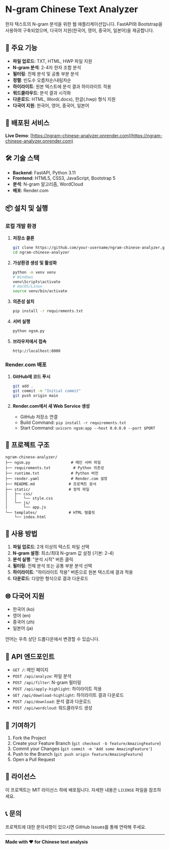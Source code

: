 # N-gram Chinese Text Analyzer

한자 텍스트의 N-gram 분석을 위한 웹 애플리케이션입니다. FastAPI와 Bootstrap을 사용하여 구축되었으며, 다국어 지원(한국어, 영어, 중국어, 일본어)을 제공합니다.

## 🌟 주요 기능

- **파일 업로드**: TXT, HTML, HWP 파일 지원
- **N-gram 분석**: 2-4자 한자 조합 분석
- **필터링**: 전체 분석 및 공통 부분 분석
- **정렬**: 빈도수 오름차순/내림차순
- **하이라이트**: 원본 텍스트에 분석 결과 하이라이트 적용
- **워드클라우드**: 분석 결과 시각화
- **다운로드**: HTML, Word(.docx), 한글(.hwp) 형식 지원
- **다국어 지원**: 한국어, 영어, 중국어, 일본어

## 🚀 배포된 서비스

**Live Demo**: [https://ngram-chinese-analyzer.onrender.com](https://ngram-chinese-analyzer.onrender.com)

## 🛠️ 기술 스택

- **Backend**: FastAPI, Python 3.11
- **Frontend**: HTML5, CSS3, JavaScript, Bootstrap 5
- **분석**: N-gram 알고리즘, WordCloud
- **배포**: Render.com

## 📦 설치 및 실행

### 로컬 개발 환경

1. **저장소 클론**
   ```bash
   git clone https://github.com/your-username/ngram-chinese-analyzer.git
   cd ngram-chinese-analyzer
   ```

2. **가상환경 생성 및 활성화**
   ```bash
   python -m venv venv
   # Windows
   venv\Scripts\activate
   # macOS/Linux
   source venv/bin/activate
   ```

3. **의존성 설치**
   ```bash
   pip install -r requirements.txt
   ```

4. **서버 실행**
   ```bash
   python ngsm.py
   ```

5. **브라우저에서 접속**
   ```
   http://localhost:8000
   ```

### Render.com 배포

1. **GitHub에 코드 푸시**
   ```bash
   git add .
   git commit -m "Initial commit"
   git push origin main
   ```

2. **Render.com에서 새 Web Service 생성**
   - GitHub 저장소 연결
   - Build Command: `pip install -r requirements.txt`
   - Start Command: `uvicorn ngsm:app --host 0.0.0.0 --port $PORT`

## 📁 프로젝트 구조

```
ngram-chinese-analyzer/
├── ngsm.py                  # 메인 서버 파일
├── requirements.txt          # Python 의존성
├── runtime.txt              # Python 버전
├── render.yaml              # Render.com 설정
├── README.md               # 프로젝트 문서
├── static/                 # 정적 파일
│   ├── css/
│   │   └── style.css
│   └── js/
│       └── app.js
└── templates/              # HTML 템플릿
    └── index.html
```

## 🔧 사용 방법

1. **파일 업로드**: 2개 이상의 텍스트 파일 선택
2. **N-gram 설정**: 최소/최대 N-gram 값 설정 (기본: 2-4)
3. **분석 실행**: "분석 시작" 버튼 클릭
4. **필터링**: 전체 분석 또는 공통 부분 분석 선택
5. **하이라이트**: "하이라이트 적용" 버튼으로 원본 텍스트에 결과 적용
6. **다운로드**: 다양한 형식으로 결과 다운로드

## 🌐 다국어 지원

- 한국어 (ko)
- 영어 (en)
- 중국어 (zh)
- 일본어 (ja)

언어는 우측 상단 드롭다운에서 변경할 수 있습니다.

## 📝 API 엔드포인트

- `GET /`: 메인 페이지
- `POST /api/analyze`: 파일 분석
- `POST /api/filter`: N-gram 필터링
- `POST /api/apply-highlight`: 하이라이트 적용
- `GET /api/download-highlight`: 하이라이트 결과 다운로드
- `POST /api/download`: 분석 결과 다운로드
- `POST /api/wordcloud`: 워드클라우드 생성

## 🤝 기여하기

1. Fork the Project
2. Create your Feature Branch (`git checkout -b feature/AmazingFeature`)
3. Commit your Changes (`git commit -m 'Add some AmazingFeature'`)
4. Push to the Branch (`git push origin feature/AmazingFeature`)
5. Open a Pull Request

## 📄 라이선스

이 프로젝트는 MIT 라이선스 하에 배포됩니다. 자세한 내용은 `LICENSE` 파일을 참조하세요.

## 📞 문의

프로젝트에 대한 문의사항이 있으시면 GitHub Issues를 통해 연락해 주세요.

---

**Made with ❤️ for Chinese text analysis** 